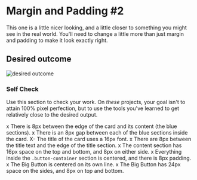 # Margin and Padding #2

This one is a little nicer looking, and a little closer to something you might see in the real world. You'll need to change a little more than just margin and padding to make it look exactly right.

## Desired outcome
![desired outcome](./desired-outcome.png)

### Self Check
Use this section to check your work. On _these_ projects, your goal isn't to attain 100% pixel perfection, but to use the tools you've learned to get relatively close to the desired output.

x There is 8px between the edge of the card and its content (the blue sections).
x There is an 8px gap between each of the blue sections inside the card.
X- The title of the card uses a 16px font.
x There are 8px between the title text and the edge of the title section.
x The content section has 16px space on the top and bottom, and 8px on either side.
x Everything inside the `.button-container` section is centered, and there is 8px padding.
x The Big Button is centered on its own line.
x The Big Button has 24px space on the sides, and 8px on top and bottom.
